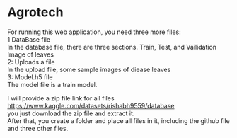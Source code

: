 # Agrotech
For running this web application, you need three more files:<br>
1 DataBase file <br>
In the database file, there are three sections. Train, Test, and Vailidation Image of leaves <br>
2: Uploads a file<br>
In the upload file, some sample images of diease leaves<br>
3: Model.h5 file <br>
The model file is a train model. <br>

I will provide a zip file link for all files  https://www.kaggle.com/datasets/rishabh9559/database <br> you just download the zip file and extract it.<br>
After that, you create a folder and place all files in it, including the github file and three other files.

